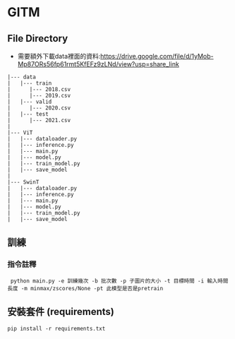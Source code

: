# GITM
## File Directory
+ 需要額外下載data裡面的資料:https://drive.google.com/file/d/1yMob-Mp87ORs56fp61rmt5KfEFz9zLNd/view?usp=share_link
```
|--- data
|   |--- train
|      |--- 2018.csv
|      |--- 2019.csv
|   |--- valid
|      |--- 2020.csv
|   |--- test
|      |--- 2021.csv
|
|--- ViT
|   |--- dataloader.py
|   |--- inference.py
|   |--- main.py
|   |--- model.py
|   |--- train_model.py
|   |--- save_model
|
|--- SwinT
|   |--- dataloader.py
|   |--- inference.py
|   |--- main.py
|   |--- model.py
|   |--- train_model.py
|   |--- save_model
```

## 訓練
### 指令註釋
` python main.py -e 訓練幾次 -b 批次數 -p 子圖片的大小 -t 目標時間 -i 輸入時間長度 -m minmax/zscores/None -pt 此模型是否是pretrain`

## 安裝套件 (requirements)
` pip install -r requirements.txt `